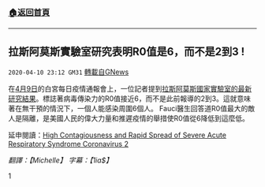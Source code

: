 ###  [:house:返回首頁](https://github.com/ourhimalayas/txt)
---

## 拉斯阿莫斯實驗室研究表明R0值是6，而不是2到3 !
`2020-04-10 23:12 GM31` [轉載自GNews](https://gnews.org/zh-hant/169017/)

在[4月9日](https://www.youtube.com/watch?v=oqrvv47d1DY)的白宮每日疫情通報會上，一位記者提到[拉斯阿莫斯國家實驗室的最新研究結果](https://wwwnc.cdc.gov/eid/article/26/7/20-0282_article?deliveryName=USCDC_333-DM25287#suggestedcitation)。標誌著病毒傳染力的R0值接近6，而不是此前報導的2到3。這就意味著在無干預的情況下，一個人能感染周圍6個人。 Fauci醫生回答道R0值最大的敵人是隔離，是美國人民的偉大力量和推遲疫情的舉措使R0值從6降低到這麼低。

延申閱讀：[High Contagiousness and Rapid Spread of Severe Acute Respiratory Syndrome Coronavirus 2](https://wwwnc.cdc.gov/eid/article/26/7/20-0282_article?deliveryName=USCDC_333-DM25287#suggestedcitation)

*翻譯：【Michelle】 字幕：【1ia$】*

1
